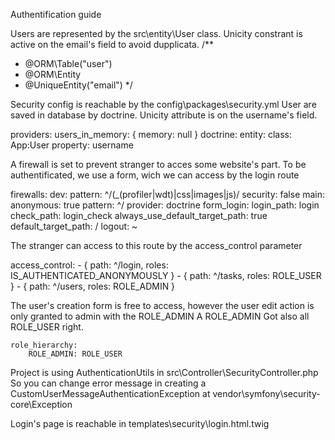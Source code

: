 Authentification guide

Users are represented by the src\entity\User class. Unicity constrant is active on the email's field to avoid dupplicata.
/**
 * @ORM\Table("user")
 * @ORM\Entity
 * @UniqueEntity("email")
 */

Security config is reachable by the config\packages\security.yml 
User are saved in database by doctrine. Unicity attribute is on the username's field.

providers:
        users_in_memory: { memory: null }
        doctrine:
          entity:
              class: App:User
              property: username
			  


A firewall is set to prevent stranger to acces some website's part. To be authentificated, we use a form, wich we can access by the login route

firewalls:
        dev:
            pattern: ^/(_(profiler|wdt)|css|images|js)/
            security: false
        main:
              anonymous: true
              pattern: ^/
              provider: doctrine
              form_login:
                  login_path: login
                  check_path: login_check
                  always_use_default_target_path:  true
                  default_target_path:  /
              logout: ~
			  
The stranger can access to this route by the access_control parameter

  access_control:
         - { path: ^/login, roles: IS_AUTHENTICATED_ANONYMOUSLY }
	     - { path: ^/tasks, roles: ROLE_USER }
         - { path: ^/users, roles: ROLE_ADMIN }

The user's creation form is free to access, however the user edit action is only granted to admin with the ROLE_ADMIN
A ROLE_ADMIN Got also all ROLE_USER right.

    role_hierarchy:
        ROLE_ADMIN: ROLE_USER

Project is using AuthenticationUtils in src\Controller\SecurityController.php
So you can change error message in creating a CustomUserMessageAuthenticationException at vendor\symfony\security-core\Exception

Login's page is reachable in templates\security\login.html.twig
		